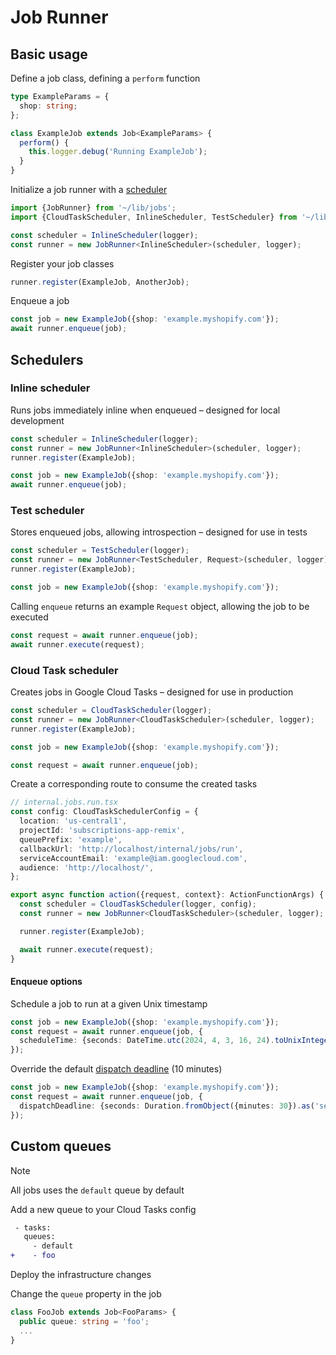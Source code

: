# Job Runner

## Basic usage

Define a job class, defining a `perform` function

```typescript
type ExampleParams = {
  shop: string;
};

class ExampleJob extends Job<ExampleParams> {
  perform() {
    this.logger.debug('Running ExampleJob');
  }
}
```

Initialize a job runner with a [scheduler](#schedulers)

```typescript
import {JobRunner} from '~/lib/jobs';
import {CloudTaskScheduler, InlineScheduler, TestScheduler} from '~/lib/jobs';

const scheduler = InlineScheduler(logger);
const runner = new JobRunner<InlineScheduler>(scheduler, logger);
```

Register your job classes

```typescript
runner.register(ExampleJob, AnotherJob);
```

Enqueue a job

```typescript
const job = new ExampleJob({shop: 'example.myshopify.com'});
await runner.enqueue(job);
```

## Schedulers

### Inline scheduler

Runs jobs immediately inline when enqueued – designed for local development

```typescript
const scheduler = InlineScheduler(logger);
const runner = new JobRunner<InlineScheduler>(scheduler, logger);
runner.register(ExampleJob);

const job = new ExampleJob({shop: 'example.myshopify.com'});
await runner.enqueue(job);
```

### Test scheduler

Stores enqueued jobs, allowing introspection – designed for use in tests

```typescript
const scheduler = TestScheduler(logger);
const runner = new JobRunner<TestScheduler, Request>(scheduler, logger);
runner.register(ExampleJob);

const job = new ExampleJob({shop: 'example.myshopify.com'});
```

Calling `enqueue` returns an example `Request` object, allowing the job to be executed

```typescript
const request = await runner.enqueue(job);
await runner.execute(request);
```

### Cloud Task scheduler

Creates jobs in Google Cloud Tasks – designed for use in production

```typescript
const scheduler = CloudTaskScheduler(logger);
const runner = new JobRunner<CloudTaskScheduler>(scheduler, logger);
runner.register(ExampleJob);

const job = new ExampleJob({shop: 'example.myshopify.com'});

const request = await runner.enqueue(job);
```

Create a corresponding route to consume the created tasks

```typescript
// internal.jobs.run.tsx
const config: CloudTaskSchedulerConfig = {
  location: 'us-central1',
  projectId: 'subscriptions-app-remix',
  queuePrefix: 'example',
  callbackUrl: 'http://localhost/internal/jobs/run',
  serviceAccountEmail: 'example@iam.googlecloud.com',
  audience: 'http://localhost/',
};

export async function action({request, context}: ActionFunctionArgs) {
  const scheduler = CloudTaskScheduler(logger, config);
  const runner = new JobRunner<CloudTaskScheduler>(scheduler, logger);

  runner.register(ExampleJob);

  await runner.execute(request);
}
```

#### Enqueue options

Schedule a job to run at a given Unix timestamp

```typescript
const job = new ExampleJob({shop: 'example.myshopify.com'});
const request = await runner.enqueue(job, {
  scheduleTime: {seconds: DateTime.utc(2024, 4, 3, 16, 24).toUnixInteger()},
});
```

Override the default [dispatch deadline](https://cloud.google.com/tasks/docs/dual-overview#http) (10 minutes)

```typescript
const job = new ExampleJob({shop: 'example.myshopify.com'});
const request = await runner.enqueue(job, {
  dispatchDeadline: {seconds: Duration.fromObject({minutes: 30}).as('seconds')},
});
```

## Custom queues

> [!NOTE]
> All jobs uses the `default` queue by default

Add a new queue to your Cloud Tasks config

```diff
 - tasks:
   queues:
     - default
+    - foo
```

Deploy the infrastructure changes

Change the `queue` property in the job

```typescript
class FooJob extends Job<FooParams> {
  public queue: string = 'foo';
  ...
}
```
